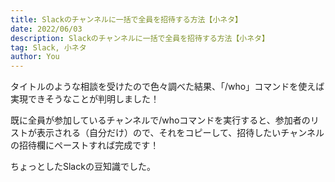 ```yaml
---
title: Slackのチャンネルに一括で全員を招待する方法【小ネタ】
date: 2022/06/03
description: Slackのチャンネルに一括で全員を招待する方法【小ネタ】
tag: Slack, 小ネタ
author: You
---
```


タイトルのような相談を受けたので色々調べた結果、「/who」コマンドを使えば実現できそうなことが判明しました！

既に全員が参加しているチャンネルで/whoコマンドを実行すると、参加者のリストが表示される（自分だけ）ので、それをコピーして、招待したいチャンネルの招待欄にペーストすれば完成です！

ちょっとしたSlackの豆知識でした。
